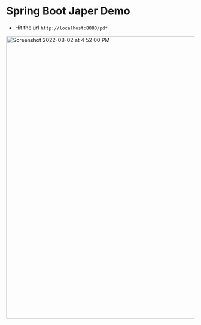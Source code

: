 # Spring Boot Japer Demo

- Hit the url `http://localhost:8080/pdf`

<img width="756" alt="Screenshot 2022-08-02 at 4 52 00 PM" src="https://user-images.githubusercontent.com/54174687/182362956-e6f0ba52-c480-4125-a2a6-ada4ca737896.png">
